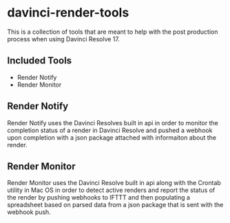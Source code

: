 # davinci-render-tools
This is a collection of tools that are meant to help with the post production process when using Davinci Resolve 17.

## Included Tools
- Render Notify
- Render Monitor

## Render Notify

Render Notify uses the Davinci Resolves built in api in order to monitor the completion status of a render in Davinci Resolve and pushed a webhook upon completion with a json package attached with informaiton about the render.

## Render Monitor

Render Monitor uses the Davinci Resolve built in api along with the Crontab utility in Mac OS in order to detect active renders and report the status of the render by pushing webhooks to IFTTT and then populating a spreadsheet based on parsed data from a json package that is sent with the webhook push. 
